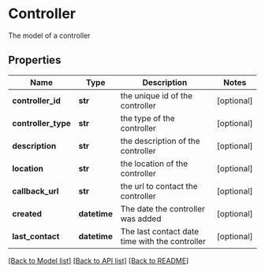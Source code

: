 # Controller

The model of a controller
## Properties
Name | Type | Description | Notes
------------ | ------------- | ------------- | -------------
**controller_id** | **str** | the unique id of the controller | [optional] 
**controller_type** | **str** | the type of the controller | [optional] 
**description** | **str** | the description of the controller | [optional] 
**location** | **str** | the location of the controller | [optional] 
**callback_url** | **str** | the url to contact the controller | [optional] 
**created** | **datetime** | The date the controller was added | [optional] 
**last_contact** | **datetime** | The last contact date time with the controller | [optional] 

[[Back to Model list]](../README.md#documentation-for-models) [[Back to API list]](../README.md#documentation-for-api-endpoints) [[Back to README]](../README.md)



